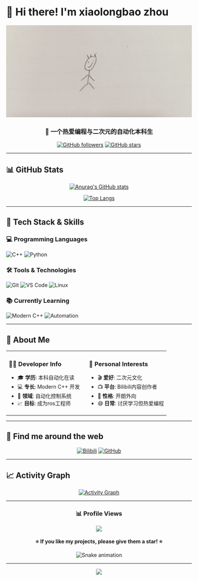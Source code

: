 # 👋 Hi there! I'm xiaolongbao zhou

<div align="center">
  
  ![头像](image/头像.jpg)
  
  ### 🎯 一个热爱编程与二次元的自动化本科生
  
  [![GitHub followers](https://img.shields.io/github/followers/ZZJNP112-LGTM?style=social)](https://github.com/ZZJNP112-LGTM)
  [![GitHub stars](https://img.shields.io/github/stars/ZZJNP112-LGTM?style=social)](https://github.com/ZZJNP112-LGTM)
  
</div>

---

## 📊 GitHub Stats

<div align="center">
  
  [![Anurag's GitHub stats](https://github-readme-stats.vercel.app/api?username=ZZJNP112-LGTM&show_icons=true&theme=tokyonight)](https://github.com/ZZJNP112-LGTM)
  
  [![Top Langs](https://github-readme-stats.vercel.app/api/top-langs/?username=ZZJNP112-LGTM&layout=compact&theme=tokyonight)](https://github.com/ZZJNP112-LGTM)
  
</div>

---

## 🚀 Tech Stack & Skills

### 💻 Programming Languages
![C++](https://img.shields.io/badge/C++-00599C?style=for-the-badge&logo=c%2B%2B&logoColor=white)
![Python](https://img.shields.io/badge/Python-3776AB?style=for-the-badge&logo=python&logoColor=white)


### 🛠 Tools & Technologies
![Git](https://img.shields.io/badge/Git-F05032?style=for-the-badge&logo=git&logoColor=white)
![VS Code](https://img.shields.io/badge/VS_Code-007ACC?style=for-the-badge&logo=visual-studio-code&logoColor=white)
![Linux](https://img.shields.io/badge/Linux-FCC624?style=for-the-badge&logo=linux&logoColor=black)

### 📚 Currently Learning
![Modern C++](https://img.shields.io/badge/code-Modern%20C++-blue?style=for-the-badge)
![Automation](https://img.shields.io/badge/自动化-控制系统-green?style=for-the-badge)

---

## 🎨 About Me

<table>
<tr>
<td valign="top" width="50%">

### 👨‍💻 Developer Info
- 🎓 **学历**: 本科自动化在读
- 💻 **专长**: Modern C++ 开发
- 🔧 **领域**: 自动化控制系统
- 📈 **目标**: 成为ros工程师

</td>
<td valign="top" width="50%">

### 🎯 Personal Interests  
- 🎬 **爱好**: 二次元文化
- 📺 **平台**: Bilibili内容创作者
- 🌟 **性格**: 开朗外向
- 😅 **日常**: 讨厌学习但热爱编程

</td>
</tr>
</table>

---

## 📱 Find me around the web

<div align="center">

[![Bilibili](https://img.shields.io/badge/Bilibili-个人主页-FF6B9D?style=for-the-badge&logo=bilibili&logoColor=white)](https://space.bilibili.com/174319620)
[![GitHub](https://img.shields.io/badge/GitHub-Follow-181717?style=for-the-badge&logo=github&logoColor=white)](https://github.com/ZZJNP112-LGTM)

</div>

---

## 📈 Activity Graph

<div align="center">
  
  [![Activity Graph](https://github-readme-activity-graph.vercel.app/graph?username=ZZJNP112-LGTM&theme=tokyo-night)](https://github.com/ZZJNP112-LGTM)
  
</div>

---

<div align="center">
  
  ### 📊 Profile Views
  ![](https://komarev.com/ghpvc/?username=ZZJNP112-LGTM&color=blueviolet&style=flat-square)
  
  **⭐ If you like my projects, please give them a star! ⭐**
  
  ![Snake animation](https://github.com/ZZJNP112-LGTM/ZZJNP112-LGTM/blob/output/github-contribution-grid-snake.svg)
  
</div>

---

<div align="center">
  <img src="https://capsule-render.vercel.app/api?type=waving&color=gradient&height=100&section=footer"/>
</div>